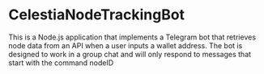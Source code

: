 # CelestiaNodeTrackingBot
This is a Node.js application that implements a Telegram bot that retrieves node data from an API when a user inputs a wallet address. The bot is designed to work in a group chat and will only respond to messages that start with the command nodeID
